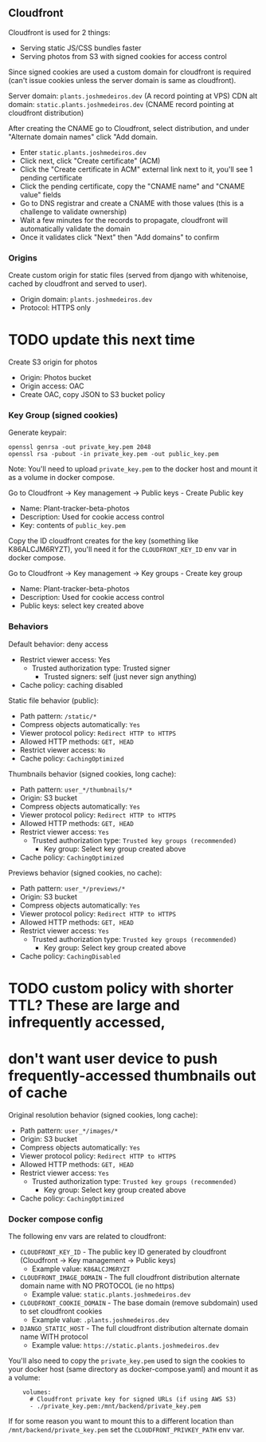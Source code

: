 ## Cloudfront

Cloudfront is used for 2 things:
- Serving static JS/CSS bundles faster
- Serving photos from S3 with signed cookies for access control

Since signed cookies are used a custom domain for cloudfront is required (can't issue cookies unless the server domain is same as cloudfront).

Server domain: `plants.joshmedeiros.dev` (A record pointing at VPS)
CDN alt domain: `static.plants.joshmedeiros.dev` (CNAME record pointing at cloudfront distribution)

After creating the CNAME go to Cloudfront, select distribution, and under "Alternate domain names" click "Add domain.
- Enter `static.plants.joshmedeiros.dev`
- Click next, click "Create certificate" (ACM)
- Click the "Create certificate in ACM" external link next to it, you'll see 1 pending certificate
- Click the pending certificate, copy the "CNAME name" and "CNAME value" fields
- Go to DNS registrar and create a CNAME with those values (this is a challenge to validate ownership)
- Wait a few minutes for the records to propagate, cloudfront will automatically validate the domain
- Once it validates click "Next" then "Add domains" to confirm

### Origins

Create custom origin for static files (served from django with whitenoise, cached by cloudfront and served to user).
- Origin domain: `plants.joshmedeiros.dev`
- Protocol: HTTPS only

# TODO update this next time
Create S3 origin for photos
- Origin: Photos bucket
- Origin access: OAC
- Create OAC, copy JSON to S3 bucket policy

### Key Group (signed cookies)

Generate keypair:
```
openssl genrsa -out private_key.pem 2048
openssl rsa -pubout -in private_key.pem -out public_key.pem
```

Note: You'll need to upload `private_key.pem` to the docker host and mount it as a volume in docker compose.

Go to Cloudfront -> Key management -> Public keys - Create Public key
- Name: Plant-tracker-beta-photos
- Description: Used for cookie access control
- Key: contents of `public_key.pem`

Copy the ID cloudfront creates for the key (something like K86ALCJM6RYZT), you'll need it for the `CLOUDFRONT_KEY_ID` env var in docker compose.

Go to Cloudfront -> Key management -> Key groups - Create key group
- Name: Plant-tracker-beta-photos
- Description: Used for cookie access control
- Public keys: select key created above

### Behaviors

Default behavior: deny access
- Restrict viewer access: Yes
    - Trusted authorization type: Trusted signer
        - Trusted signers: self (just never sign anything)
- Cache policy: caching disabled

Static file behavior (public):
- Path pattern: `/static/*`
- Compress objects automatically: `Yes`
- Viewer protocol policy: `Redirect HTTP to HTTPS`
- Allowed HTTP methods: `GET, HEAD`
- Restrict viewer access: `No`
- Cache policy: `CachingOptimized`

Thumbnails behavior (signed cookies, long cache):
- Path pattern: `user_*/thumbnails/*`
- Origin: S3 bucket
- Compress objects automatically: `Yes`
- Viewer protocol policy: `Redirect HTTP to HTTPS`
- Allowed HTTP methods: `GET, HEAD`
- Restrict viewer access: `Yes`
    - Trusted authorization type: `Trusted key groups (recommended)`
        - Key group: Select key group created above
- Cache policy: `CachingOptimized`

Previews behavior (signed cookies, no cache):
- Path pattern: `user_*/previews/*`
- Origin: S3 bucket
- Compress objects automatically: `Yes`
- Viewer protocol policy: `Redirect HTTP to HTTPS`
- Allowed HTTP methods: `GET, HEAD`
- Restrict viewer access: `Yes`
    - Trusted authorization type: `Trusted key groups (recommended)`
        - Key group: Select key group created above
- Cache policy: `CachingDisabled`

# TODO custom policy with shorter TTL? These are large and infrequently accessed,
# don't want user device to push frequently-accessed thumbnails out of cache
Original resolution behavior (signed cookies, long cache):
- Path pattern: `user_*/images/*`
- Origin: S3 bucket
- Compress objects automatically: `Yes`
- Viewer protocol policy: `Redirect HTTP to HTTPS`
- Allowed HTTP methods: `GET, HEAD`
- Restrict viewer access: `Yes`
    - Trusted authorization type: `Trusted key groups (recommended)`
        - Key group: Select key group created above
- Cache policy: `CachingOptimized`

### Docker compose config

The following env vars are related to cloudfront:
- `CLOUDFRONT_KEY_ID` - The public key ID generated by cloudfront (Cloudfront -> Key management -> Public keys)
    - Example value: `K86ALCJM6RYZT`
- `CLOUDFRONT_IMAGE_DOMAIN` - The full cloudfront distribution alternate domain name with NO PROTOCOL (ie no https)
    - Example value: `static.plants.joshmedeiros.dev`
- `CLOUDFRONT_COOKIE_DOMAIN` - The base domain (remove subdomain) used to set cloudfront cookies
    - Example value: `.plants.joshmedeiros.dev`
- `DJANGO_STATIC_HOST` - The full cloudfront distribution alternate domain name WITH protocol
    - Example value: `https://static.plants.joshmedeiros.dev`


You'll also need to copy the `private_key.pem` used to sign the cookies to your docker host (same directory as docker-compose.yaml) and mount it as a volume:
```
    volumes:
      # Cloudfront private key for signed URLs (if using AWS S3)
      - ./private_key.pem:/mnt/backend/private_key.pem
```

If for some reason you want to mount this to a different location than `/mnt/backend/private_key.pem` set the `CLOUDFRONT_PRIVKEY_PATH` env var.
